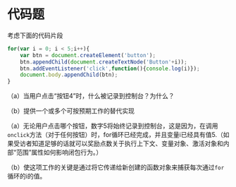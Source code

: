 # 代码题

考虑下面的代码片段

```js
for(var i = 0; i < 5;i++){
    var btn = document.createElement('button');
    btn.appendChild(document.createTextNode('Button'+i));
    btn.addEventListener('click',function(){console.log(i)});
    document.body.appendChild(btn);
}
```

（a）当用户点击“按钮4”时，什么被记录到控制台？为什么？

（b）提供一个或多个可按预期工作的替代实现

（a）无论用户点击哪个按钮，数字5将始终记录到控制台，这是因为，在调用`onclick`方法（对于任何按钮）时，for循环已经完成，并且变量i已经具有值5.（如果受访者知道足够的话就可以奖励点数关于执行上下文、变量对象、激活对象和内部“范围”属性如何影响闭包行为。）

（b）使这项工作的关键是通过将它传递给新创建的函数对象来捕获每次通过`for`循环的i的值。

